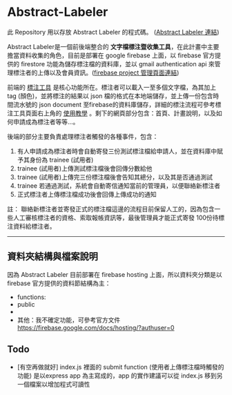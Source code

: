 # Abstract-Labeler


此 Repository 用以存放 Abstract Labeler 的程式碼。 ([Abstract Labeler 連結](https://abstractlabeling.firebaseapp.com/))  <br/>


Abstract Labeler是一個前後端整合的 **文字檔標注暨收集工具**，在此計畫中主要擔當資料收集的角色，目前是部署在 google firebase 上面，以 firebase 官方提供的 firestore 功能為儲存標注檔的資料庫，並以 gmail authentication api 來管理標注者的上傳以及會員資訊。([firebase project 管理頁面連結](https://console.firebase.google.com/project/abstractlabeling/overview))


前端的 [標注工具](https://abstractlabeling.firebaseapp.com/labeling-tool.html) 是核心功能所在。標注者可以載入一至多個文字檔，為其加上 tag (顏色)，並將標注的結果以 json 檔的格式在本地端儲存，並上傳一份包含時間流水號的 json document 至firebase的資料庫儲存，詳細的標注流程可參考標注工具頁面右上角的 [使用教學](https://abstractlabeling.firebaseapp.com/tutorial.html) 。剩下的網頁部分包含：首頁、計畫說明，以及如何申請成為標注者等等...。


後端的部分主要負責處理標注者觸發的各種事件，包含：
1. 有人申請成為標注者時會自動寄發三份測試標注檔給申請人，並在資料庫中賦予其身份為 trainee (試用者)
2. trainee (試用者)上傳測試標注檔後會回傳分數給他
3. trainee (試用者)上傳完三份標注檔後會告知其總分，以及其是否通過測試
4. trainee 若通過測試，系統會自動寄信通知當前的管理員，以便聯絡新標注者
5. 正式標注者上傳標注檔成功後會回傳上傳成功的通知

註： 聯絡新標注者並寄發正式的標注檔這邊的流程目前保留人工的，因為包含一些人工審核標注者的資格、索取報帳資訊等，最後管理員才能正式寄發 100份待標注資料給標注者。

---

## 資料夾結構與檔案說明

因為 Abstract Labeler 目前部署在 firebase hosting 上面，所以資料夾分類是以 firebase 官方提供的資料節結構為主：

+ functions:
+ public
+ 
+ 其他：我不確定功能，可參考官方文件 https://firebase.google.com/docs/hosting/?authuser=0






## Todo

+ [有空再做就好] index.js 裡面的 submit function (使用者上傳標注檔時觸發的功能) 是以express app 為主寫成的，app 的實作建議可以從 index.js 移到另一個檔案以增加程式可讀性
